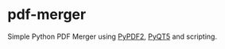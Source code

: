 # pdf-merger
Simple Python PDF Merger using [PyPDF2](https://github.com/talumbau/PyPDF2), [PyQT5](https://github.com/PyQt5) and scripting.
